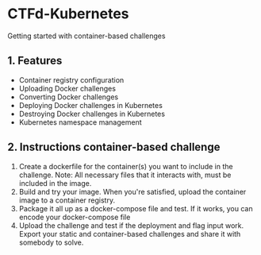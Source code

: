 # CTFd-Kubernetes
Getting started with container-based challenges 

## 1. Features

- Container registry configuration
- Uploading Docker challenges
- Converting Docker challenges
- Deploying Docker challenges in Kubernetes
- Destroying Docker challenges in Kubernetes
- Kubernetes namespace management

## 2. Instructions container-based challenge

1. Create a dockerfile for the container(s) you want to include in the challenge. Note: All necessary files that it interacts with, must be included in the image.
2. Build and try your image. When you're satisfied, upload the container image to a container registry.
3. Package it all up as a docker-compose file and test. If it works, you can encode your docker-compose file
4. Upload the challenge and test if the deployment and flag input work. Export your static and container-based challenges and share it with somebody to solve.

